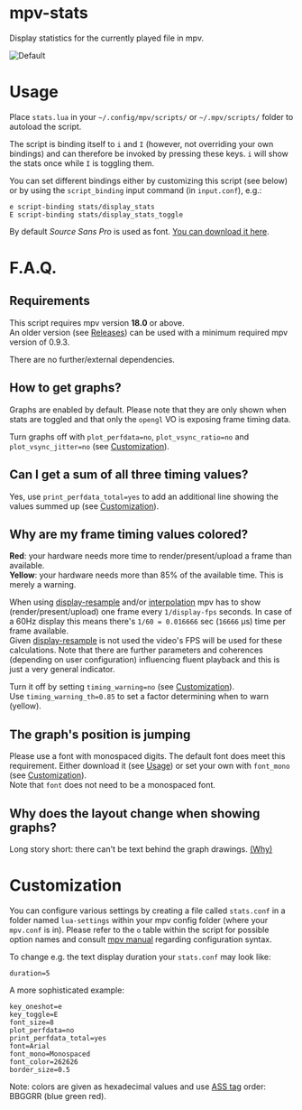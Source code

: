 mpv-stats
=========
Display statistics for the currently played file in mpv.

![Default](https://cloud.githubusercontent.com/assets/540920/16775632/85da9aa6-489c-11e6-8333-176755e64892.jpg)


Usage
=====
Place `stats.lua` in your `~/.config/mpv/scripts/` or `~/.mpv/scripts/` folder
to autoload the script.

The script is binding itself to `i` and `I` (however, not overriding your own
bindings) and can therefore be invoked by pressing these keys.
`i` will show the stats once while `I` is toggling them.

You can set different bindings either by customizing this script (see below) or
by using the `script_binding` input command (in `input.conf`), e.g.:

    e script-binding stats/display_stats
    E script-binding stats/display_stats_toggle

By default *Source Sans Pro* is used as font.
[You can download it here](https://github.com/adobe-fonts/source-sans-pro).


F.A.Q.
======

## Requirements

This script requires mpv version **18.0** or above.  
An older version (see [Releases](https://github.com/Argon-/mpv-stats/releases))
can be used with a minimum required mpv version of 0.9.3.

There are no further/external dependencies.

## How to get graphs?

Graphs are enabled by default.
Please note that they are only shown when stats are toggled and that only the
`opengl` VO is exposing frame timing data.

Turn graphs off with `plot_perfdata=no`, `plot_vsync_ratio=no` and `plot_vsync_jitter=no` (see [Customization](#customization)).

## Can I get a sum of all three timing values?

Yes, use `print_perfdata_total=yes` to add an additional line showing the values
summed up (see [Customization](#customization)).

## Why are my frame timing values colored?

**Red**: your hardware needs more time to render/present/upload a frame than available.  
**Yellow**: your hardware needs more than 85% of the available time.
This is merely a warning.

When using
[display-resample](https://mpv.io/manual/stable/#options-video-sync) and/or
[interpolation](https://mpv.io/manual/stable/#video-output-drivers-interpolation)
mpv has to show (render/present/upload) one frame every `1/display-fps` seconds.
In case of a 60Hz display this means there's `1/60 = 0.016666` sec (`16666` μs) time
per frame available.  
Given [display-resample](https://mpv.io/manual/stable/#options-video-sync)
is not used the video's FPS will be used for these calculations.
Note that there are further parameters and coherences
(depending on user configuration) influencing fluent playback and this is
just a very general indicator.

Turn it off by setting `timing_warning=no` (see [Customization](#customization)).  
Use `timing_warning_th=0.85` to set a factor determining when to warn (yellow).

## The graph's position is jumping

Please use a font with monospaced digits.
The default font does meet this requirement. Either download it (see [Usage](#usage))
or set your own with `font_mono` (see [Customization](#customization)).  
Note that `font` does not need to be a monospaced font.

## Why does the layout change when showing graphs?

Long story short: there can't be text behind the graph drawings.
[(Why)](https://github.com/libass/libass/issues/230)


Customization
=============
You can configure various settings by creating a file called `stats.conf` in a folder
named `lua-settings` within your mpv config folder (where your `mpv.conf` is in).
Please refer to the `o` table within the script for possible option names and
consult [mpv manual](http://mpv.io/manual/master/#config-syntax) regarding
configuration syntax.

To change e.g. the text display duration your `stats.conf` may look like:

    duration=5

A more sophisticated example:

    key_oneshot=e
    key_toggle=E
    font_size=8
    plot_perfdata=no
    print_perfdata_total=yes
    font=Arial
    font_mono=Monospaced
    font_color=262626
    border_size=0.5

Note: colors are given as hexadecimal values and use
[ASS tag](http://docs.aegisub.org/3.2/ASS_Tags/#\c) order: BBGGRR (blue green red).

